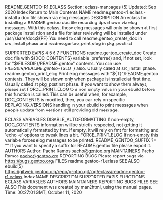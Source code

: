 README.GENTOO-R1.ECLASS
Section: eclass-manpages (5)
Updated: Sep 2020
Index Return to Main Contents
NAME
readme.gentoo-r1.eclass - install a doc file shown via elog messages
DESCRIPTION
An eclass for installing a README.gentoo doc file recording tips shown via elog messages. With this eclass, those elog messages will only be shown at first package installation and a file for later reviewing will be installed under /usr/share/doc/${PF}
You need to call readme.gentoo_create_doc in src_install phase and readme.gentoo_print_elog in pkg_postinst

SUPPORTED EAPIS
4 5 6 7
FUNCTIONS
readme.gentoo_create_doc
Create doc file with ${DOC_CONTENTS} variable (preferred) and, if not set, look for "${FILESDIR}/README.gentoo" contents. You can use ${FILESDIR}/README.gentoo-${SLOT} also. Usually called at src_install phase.
readme.gentoo_print_elog
Print elog messages with "${T}"/README.gentoo contents. They will be shown only when package is installed at first time. Usually called at pkg_postinst phase.
If you want to show them always, please set FORCE_PRINT_ELOG to a non empty value in your ebuild before this function is called. This can be useful when, for example, DOC_CONTENTS is modified, then, you can rely on specific REPLACING_VERSIONS handling in your ebuild to print messages when people update from versions still providing old message.

ECLASS VARIABLES
DISABLE_AUTOFORMATTING
If non-empty, DOC_CONTENTS information will be strictly respected, not getting it automatically formatted by fmt. If empty, it will rely on fmt for formatting and 'echo -e' options to tweak lines a bit.
FORCE_PRINT_ELOG
If non-empty this variable forces elog messages to be printed.
README_GENTOO_SUFFIX ?= ""
If you want to specify a suffix for README.gentoo file please export it.
AUTHORS
Author: Pacho Ramos <pacho@gentoo.org>
MAINTAINERS
Pacho Ramos <pacho@gentoo.org>
REPORTING BUGS
Please report bugs via https://bugs.gentoo.org/
FILES
readme.gentoo-r1.eclass
SEE ALSO
ebuild(5)
https://gitweb.gentoo.org/repo/gentoo.git/log/eclass/readme.gentoo-r1.eclass
Index
NAME
DESCRIPTION
SUPPORTED EAPIS
FUNCTIONS
ECLASS VARIABLES
AUTHORS
MAINTAINERS
REPORTING BUGS
FILES
SEE ALSO
This document was created by man2html, using the manual pages.
Time: 00:27:01 GMT, October 11, 2020